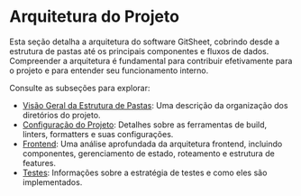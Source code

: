 # Arquitetura do Projeto

Esta seção detalha a arquitetura do software GitSheet, cobrindo desde a estrutura de pastas até os principais componentes e fluxos de dados. Compreender a arquitetura é fundamental para contribuir efetivamente para o projeto e para entender seu funcionamento interno.

Consulte as subseções para explorar:

*   [Visão Geral da Estrutura de Pastas](folder-structure.md): Uma descrição da organização dos diretórios do projeto.
*   [Configuração do Projeto](project-config/README.md): Detalhes sobre as ferramentas de build, linters, formatters e suas configurações.
*   [Frontend](frontend/README.md): Uma análise aprofundada da arquitetura frontend, incluindo componentes, gerenciamento de estado, roteamento e estrutura de features.
*   [Testes](testing.md): Informações sobre a estratégia de testes e como eles são implementados. 